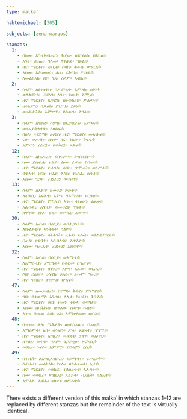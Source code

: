 ```yaml
---
type: malkəʾ

habtemichael: [305]

subjects: [zena-marqos]

stanzas:
  1:
    - በስመ፡ እግዚአብሔር፡ ሕያው፡ ዘይሤለስ፡ በአካል፨
    - እንተ፡ ፈጠረ፡ ዓለመ፡ ለዋሕድ፡ ኀይል፨
    - ዜና፡ ማርቆስ፡ ጠቢብ፡ ሰባኬ፡ ቅዱስ፡ ወንጌል፨
    - እስመ፡ አሕመመኒ፡ ሐጸ፡ ፍቅርከ፡ ሥሁል፨
    - ለመልክእከ፡ በበ፡ ገጹ፡ ሰላም፡ እብል፨
  2:
    - ሰላም፡ ለፅንሰትከ፡ በሥምረተ፡ አምላክ፡ ዘኮነ፨
    - ወለልደትከ፡ ብርሃን፡ እንተ፡ ከሠተ፡ አሚነ፨
    - ዜና፡ ማርቆስ፡ ጴጥሮስ፡ ዘተወከይከ፡ ሥልጣነ፨
    - ዘተአሥረ፡ በቃልከ፡ ይነሥእ፡ ደይነ፨
    - ወዘፈታሕከ፡ እምኵነኔ፡ ይከውን፡ ድኁነ፨
  3:
    - ሰላም፡ ለዝክረ፡ ስምከ፡ ዘኢይጸራዕ፡ እምአፍ፨
    - ወዘኢይትአተት፡ ለዘልፍ፨
    - በዐለ፡ ትርጓሜ፡ ሐዲስ፡ ዜና፡ ማርቆስ፡ መጽሐፍ፨
    - ናሁ፡ ወጠንኩ፡ ዜንዎ፡ ዜና፡ ገልድከ፡ ትሩፍ፨
    - አምጣነ፡ ሰከርኩ፡ በፍቅርከ፡ ጻእፍ፨
  12:
    - ሰላም፡ ለከናፍሪከ፡ ዘበፍሥሓ፡ ያንሰሐስሓ፨
    - ከመ፡ ይሰብሐ፡ ዘልፈ፡ ስመ፡ ፈጣሪ፡ ስቡሐ፨
    - ዜና፡ ማርቆስ፡ ዮሐንስ፡ ሰባኬ፡ ጥምቀት፡ ወንሥሓ፨
    - ኃጥእት፡ ነፍሰ፡ ዚአየ፡ እስከ፡ ትኔስሕ፡ ጽንሐ፨
    - እስመ፡ ጌጋይ፡ ፈድፈደ፡ ወበዝኀ፨
  13:
    - ሰላም፡ ለአፉከ፡ ዘመሀረ፡ ጽድቀ፨
    - ለብእሲ፡ አፍአዊ፡ እምነ፡ ሃይማኖት፡ ዘርኅቀ፨
    - ዜና፡ ማርቆስ፡ ምስሌየ፡ እንተ፡ ትከውን፡ ልጹቀ፨
    - አለብወኒ፡ እግዚኦ፡ ወመሀረኒ፡ ጥዩቀ፨
    - ጸዋትወ፡ ኵሉ፡ ነገር፡ ወምክረ፡ ዕሙቀ፨
  30:
    - ሰላም፡ እብል፡ በሰጊድ፡ ወበተጋንዮ፨
    - ለኵልያቲከ፡ አንቅዕተ፡ ኀልዮ፨
    - ዜና፡ ማርቆስ፡ ዘትቀንት፡ ኤፉደ፡ ጸሎት፡ ወአስተሥርዮ፨
    - ርጢነ፡ ጽድቅከ፡ ለሰብእናየ፡ አጥእዮ፨
    - እስመ፡ ኀጢአት፡ ፈድፉደ፡ አድወዮ፨
  32:
    - ሰላም፡ እብል፡ በሰጊድ፡ ወእማኄ፨
    - ለአማዑቲከ፡ ሥርግው፡ በወርቀ፡ ርኅራኄ፨
    - ዜና፡ ማርቆስ፡ ዘትጼኑ፡ እምነ፡ አፈው፡ ወርሔ፨
    - ሶበ፡ ረሰይከ፡ ህላዌከ፡ ጾላዕተ፡ ድኩም፡ ግሔ፨
    - ዜና፡ ዝክርከ፡ ተሰምዐ፡ ኵለሄ፨
  47:
    - ሰላም፡ ለመቃብሪከ፡ በየማነ፡ ቅዱስ፡ ምሥዋዕ፨
    - ኀበ፡ ይቀውማ፡ እገሪሁ፡ ለሊቀ፡ ካህናት፡ ቅቡእ፨
    - ዜና፡ ማርቆስ፡ ሀበኒ፡ ዘመነ፡ ተድላ፡ ወፍግዕ፨
    - እስመ፡ ሰባሕኩከ፡ በኍልቈ፡ ሱባዔ፡ ሳብዕ፨
    - እንዘ፡ ሕጹጸ፡ ልብ፡ አነ፡ እምኵሎሙ፡ ሰብእ፨
  48:
    - በዝንቱ፡ ቃለ፡ ማሕሌት፡ ለዘይስእለከ፡ ብእሲ፨
    - እማዕምቀ፡ ልቡ፡ ወነፍሱ፡ እንዘ፡ ጽድቀከ፡ ኀሣሢ፨
    - ዜና፡ ማርቆስ፡ እግዚእ፡ መጽደቄ፡ ኃጥእ፡ ወአባሲ፨
    - ዘገብረ፡ ውስተ፡ ዓለም፡ ጌጋያቲሁ፡ አናሕሲ፨
    - ወፀአተ፡ ነፍሱ፡ እምሥጋ፡ በሰላም፡ ረሲ፨
  49:
    - ስብሐት፡ ለእግዚአብሔር፡ ዘይሜግብ፡ ፍጥረታት፨
    - ስብሐተ፡ መልክእከ፡ ኵሎ፡ ዘአፈጸመኒ፡ ሊተ፨
    - ዜና፡ ማርቆስ፡ ተወከፍ፡ ብፅዐታትየ፡ እሎንተ፨
    - ከመ፡ ተወክፈ፡ እግዚእነ፡ ጸራይቀ፡ ብእሲት፡ ክልኤተ፨
    - እምእለ፡ አብኡ፡ ብዙኀ፡ ዐሥራተ፨
---
```

There exists a different version of this malkəʾ in which stanzas 1–12 are replaced by different stanzas but the remainder of the text is virtually identical.